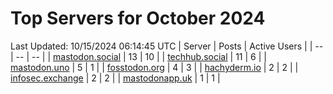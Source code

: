 # Top Servers for October 2024
Last Updated: 10/15/2024 06:14:45 UTC
| Server | Posts | Active Users |
| -- | -- | -- |
| [mastodon.social](https://mastodon.social/tags/PowerShell) | 13 | 10 |
| [techhub.social](https://techhub.social/tags/PowerShell) | 11 | 6 |
| [mastodon.uno](https://mastodon.uno/tags/PowerShell) | 5 | 1 |
| [fosstodon.org](https://fosstodon.org/tags/PowerShell) | 4 | 3 |
| [hachyderm.io](https://hachyderm.io/tags/PowerShell) | 2 | 2 |
| [infosec.exchange](https://infosec.exchange/tags/PowerShell) | 2 | 2 |
| [mastodonapp.uk](https://mastodonapp.uk/tags/PowerShell) | 1 | 1 |
